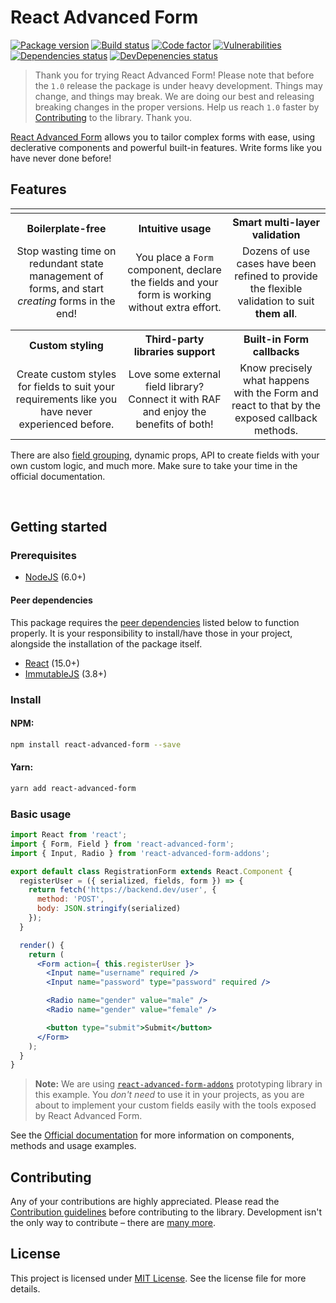 # React Advanced Form

[![Package version](https://img.shields.io/npm/v/react-advanced-form.svg)](https://www.npmjs.com/package/react-advanced-form) [![Build status](https://img.shields.io/circleci/project/github/kettanaito/react-advanced-form/master.svg)](https://circleci.com/gh/kettanaito/react-advanced-form) [![Code factor](https://www.codefactor.io/repository/github/kettanaito/react-advanced-form/badge)](https://www.codefactor.io/repository/github/kettanaito/react-advanced-form) [![Vulnerabilities](https://snyk.io/test/github/kettanaito/react-advanced-form/badge.svg)](https://snyk.io/test/github/kettanaito/react-advanced-form) [![Dependencies status](https://img.shields.io/david/kettanaito/react-advanced-form.svg)](https://david-dm.org/kettanaito/react-advanced-form) [![DevDepenencies status](https://img.shields.io/david/dev/kettanaito/react-advanced-form.svg)](https://david-dm.org/kettanaito/react-advanced-form?type=dev)

> Thank you for trying React Advanced Form! Please note that before the `1.0` release the package is under heavy development. Things may change, and things may break. We are doing our best and releasing breaking changes in the proper versions. Help us reach `1.0` faster by [Contributing](#contributing) to the library. Thank you.

[React Advanced Form](https://github.com/kettanaito/react-advanced-form) allows you to tailor complex forms with ease, using declerative components and powerful built-in features. Write forms like you have never done before!

## Features

<table>
  <tr>
    <td></td>
    <td></td>
    <td></td>
  </tr>
  <tr>
    <th>Boilerplate-free</th>
    <th>Intuitive usage</th>
    <th>Smart multi-layer validation</th>
  </tr>
  <tr>
    <td align="center">Stop wasting time on redundant state management of forms, and start <i>creating</i> forms in the end!</td>
    <td align="center">You place a <code>Form</code> component, declare the fields and your form is working without extra effort.</td>
    <td align="center">Dozens of use cases have been refined to provide the flexible validation to suit <strong>them all</strong>.</td>
  </tr>
  <tr>
    <td></td>
    <td></td>
    <td></td>
  </tr>
  <tr>
    <td></td>
    <td></td>
    <td></td>
  </tr>
  <tr>
    <th>Custom styling</th>
    <th>Third-party libraries support</th>
    <th>Built-in Form callbacks</th>
  </tr>
  <tr>
    <td align="center">Create custom styles for fields to suit your requirements like you have never experienced before.</td>
    <td align="center">Love some external field library? Connect it with RAF and enjoy the benefits of both!</td>
    <td align="center">Know precisely what happens with the Form and react to that by the exposed callback methods.</td>
  </tr>
</table>

There are also [field grouping](https://kettanaito.gitbooks.io/react-advanced-form/components/Field.Group.html), dynamic props, API to create fields with your own custom logic, and much more. Make sure to take your time in the official documentation.

<br>

## Getting started
### Prerequisites
* [NodeJS](https://nodejs.org) (6.0+)

#### Peer dependencies
This package requires the [peer dependencies](https://nodejs.org/en/blog/npm/peer-dependencies/) listed below to function properly. It is your responsibility to install/have those in your project, alongside the installation of the package itself.
* [React](https://github.com/facebook/react) (15.0+)
* [ImmutableJS](https://github.com/facebook/immutable-js) (3.8+)

### Install
#### NPM:
```bash
npm install react-advanced-form --save
```

#### Yarn:
```bash
yarn add react-advanced-form
```

### Basic usage
```jsx
import React from 'react';
import { Form, Field } from 'react-advanced-form';
import { Input, Radio } from 'react-advanced-form-addons';

export default class RegistrationForm extends React.Component {
  registerUser = ({ serialized, fields, form }) => {
    return fetch('https://backend.dev/user', {
      method: 'POST',
      body: JSON.stringify(serialized)
    });
  }

  render() {
    return (
      <Form action={ this.registerUser }>
        <Input name="username" required />
        <Input name="password" type="password" required />

        <Radio name="gender" value="male" />
        <Radio name="gender" value="female" />

        <button type="submit">Submit</button>
      </Form>
    );
  }
}
```

> **Note:** We are using [`react-advanced-form-addons`](https://github.com/kettanaito/react-advanced-form-addons) prototyping library in this example. You *don't need* to use it in your projects, as you are about to implement your custom fields easily with the tools exposed by React Advanced Form.

See the [Official documentation](https://kettanaito.gitbooks.io/react-advanced-form) for more information on components, methods and usage examples.

## Contributing
Any of your contributions are highly appreciated. Please read the [Contribution guidelines](./docs/CONTRIBUTING.md) before contributing to the library. Development isn't the only way to contribute – there are [many more](./docs/CONTRIBUTING.md#other-contributions).

## License
This project is licensed under [MIT License](https://github.com/kettanaito/react-advanced-form/blob/master/LICENSE.md). See the license file for more details.
